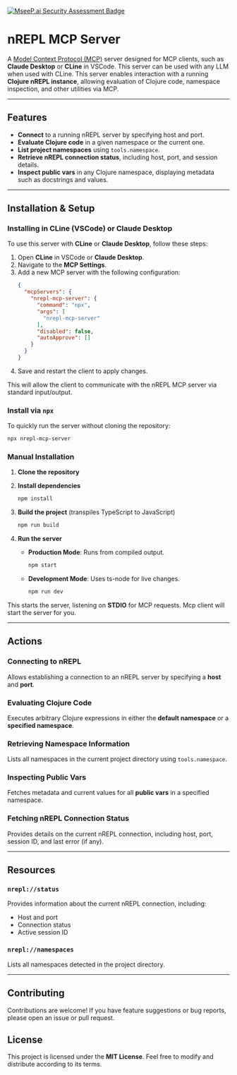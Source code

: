 [![MseeP.ai Security Assessment Badge](https://mseep.net/pr/johancodinha-nrepl-mcp-server-badge.png)](https://mseep.ai/app/johancodinha-nrepl-mcp-server)

# nREPL MCP Server

A [Model Context Protocol (MCP)](https://github.com/modelcontextprotocol) server designed for MCP clients, such as **Claude Desktop** or **CLine** in VSCode. This server can be used with any LLM when used with CLine. This server enables interaction with a running **Clojure nREPL instance**, allowing evaluation of Clojure code, namespace inspection, and other utilities via MCP.

---

## Features

- **Connect** to a running nREPL server by specifying host and port.
- **Evaluate Clojure code** in a given namespace or the current one.
- **List project namespaces** using `tools.namespace`.
- **Retrieve nREPL connection status**, including host, port, and session details.
- **Inspect public vars** in any Clojure namespace, displaying metadata such as docstrings and values.

---

## Installation & Setup

### Installing in CLine (VSCode) or Claude Desktop

To use this server with **CLine** or **Claude Desktop**, follow these steps:

1. Open **CLine** in VSCode or **Claude Desktop**.
2. Navigate to the **MCP Settings**.
3. Add a new MCP server with the following configuration:
   ```json
   {
     "mcpServers": {
       "nrepl-mcp-server": {
         "command": "npx",
         "args": [
           "nrepl-mcp-server"
         ],
         "disabled": false,
         "autoApprove": []
       }
     }
   }
   ```
4. Save and restart the client to apply changes.

This will allow the client to communicate with the nREPL MCP server via standard input/output.

### Install via `npx`

To quickly run the server without cloning the repository:

```bash
npx nrepl-mcp-server
```

### Manual Installation

1. **Clone the repository**
2. **Install dependencies**

   ```bash
   npm install
   ```

3. **Build the project** (transpiles TypeScript to JavaScript)

   ```bash
   npm run build
   ```

4. **Run the server**

   - **Production Mode**: Runs from compiled output.
     ```bash
     npm start
     ```
   - **Development Mode**: Uses ts-node for live changes.
     ```bash
     npm run dev
     ```

This starts the server, listening on **STDIO** for MCP requests. Mcp client will start the server for you.

---

## Actions

### Connecting to nREPL

Allows establishing a connection to an nREPL server by specifying a **host** and **port**.

### Evaluating Clojure Code

Executes arbitrary Clojure expressions in either the **default namespace** or a **specified namespace**.

### Retrieving Namespace Information

Lists all namespaces in the current project directory using `tools.namespace`.

### Inspecting Public Vars

Fetches metadata and current values for all **public vars** in a specified namespace.

### Fetching nREPL Connection Status

Provides details on the current nREPL connection, including host, port, session ID, and last error (if any).

---

## Resources

### `nrepl://status`

Provides information about the current nREPL connection, including:

- Host and port
- Connection status
- Active session ID

### `nrepl://namespaces`

Lists all namespaces detected in the project directory.

---

## Contributing

Contributions are welcome! If you have feature suggestions or bug reports, please open an issue or pull request.

## License

This project is licensed under the **MIT License**. Feel free to modify and distribute according to its terms.
